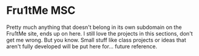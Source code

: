 # Fru1tMe MSC
Pretty much anything that doesn't belong in its own subdomain on the Fru1tMe site, ends up on here. I still love the projects in this sections, don't get me wrong. But you know. Small stuff like class projects or ideas that aren't fully developed will be put here for... future reference.
